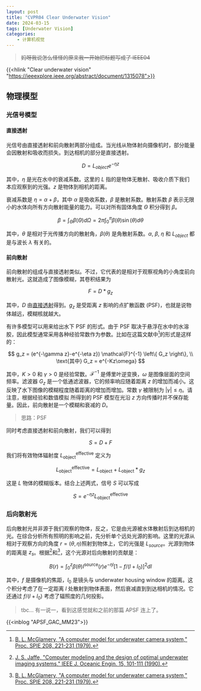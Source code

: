 ```yaml
---
layout: post
title: "CVPR04 Clear Underwater Vision"
date: 2024-03-15
tags: [Underwater Vision]
categories:
    - 计算机视觉
---
```


> ~~妈呀我说怎么怪怪的原来我一开始把标题写成了 IEEE04~~

{{<hlink "Clear underwater vision" "https://ieeexplore.ieee.org/abstract/document/1315078">}}

## 物理模型

### 光信号模型

#### 直接透射

光信号由直接透射和前向散射两部分组成。当光线从物体射向摄像机时，部分能量会因散射和吸收而损失。到达相机的部分是直接透射。

$$
D = L_{object}e^{-\eta z}
$$

其中，$\eta$ 是光在水中的衰减系数。这里的 $L$ 指的是物体无散射、吸收介质下我们本应观察到的光强。$z$ 是物体到相机的距离。

衰减系数是 $\eta = \alpha + \beta$，其中 $\alpha$ 是吸收系数，$\beta$ 是散射系数。散射系数 $\beta$ 表示无限小的水体向所有方向散射能量的能力。可以对所有固体角度 $\Theta$ 积分得到 $\beta$。

$$
\beta = \int_{\Theta} \beta(\Theta) d\Omega= 2\pi \int_{0}^{\pi} \beta(\theta) \sin(\theta) d\theta
$$

其中，$\theta$ 是相对于光传播方向的散射角，$\beta(\theta)$ 是角散射系数。$\alpha$, $\beta$, $\eta$ 和 $L_{object}$ 都是与波长 $\lambda$ 有关的。

#### 前向散射

前向散射的组成与直接透射类似。不过，它代表的是相对于观察视角的小角度前向散射光。这就造成了图像模糊，其卷积结果为

$$
F = D \ast g_z
$$

其中，$D$ 由[直接透射](#直接透射)得到。$g_z$ 是受距离 $z$ 影响的点扩散函数 (PSF)，也就是说物体越远，模糊核就越大。

有许多模型可以用来给出水下 PSF 的形式。由于 PSF 取决于悬浮在水中的水溶胶，因此模型通常采用各种经验常数作为参数。比如在这篇文献中[^1]的形式是这样的：

$$
g_z = (e^{-\gamma z}-e^{-\eta z}) \mathcal{F}^{-1} \left\{ G_z \right\}, \\
\text{其中} G_z = e^{-Kz\omega}
$$

其中，$K>0$ 和 $\gamma>0$ 是经验常数。$\mathcal{F}^{-1}$ 是傅里叶逆变换，$\omega$ 是图像层面的空间频率。滤波器 $G_z$ 是一个低通滤波器，它的频率响应随着距离 $z$ 的增加而减小。这反映了水下图像的模糊程度随着距离的增加而增加。常数 $\gamma$ 被限制为 $|\gamma| \le \eta$。请注意，根据经验和数值模拟 所得到的 PSF 模型在光沿 $z$ 方向传播时并不保存能量。因此，前向散射是一个模糊和衰减的 $D$。

> 思路：PSF

同时考虑直接透射和前向散射，我们可以得到

$$
S = D + F
$$

我们将有效物体辐射度 $L^\text{effective}_\text{object}$ 定义为

$$
L^\text{effective}_\text{object} = L_\text{object} + L_\text{object} \ast g_z
$$

这是 $L$ 物体的模糊版本。结合上述两式，信号 $S$ 可以写成

$$
S = e^{-\eta z}L^\text{effective}_\text{object}
$$

### 后向散射光

后向散射光并非源于我们观察的物体，反之，它是由光源被水体散射后到达相机的光。在综合分析所有照明的影响之前，先分析单个远处光源的影响。这里的光源从相对于观察方向的角度 $r=(\theta,\eta)$照射到物体上，它的光强是 $L_{source}$。光源到物体的距离是 $z_s$。根据[^2]和[^1]，这个光源对后向散射的贡献是：

$$
B(r) = \int_0^z \beta(\theta) I^\text{source}(r) e^{-\eta l} [1-f/(l+l_0)]^2 dl
$$

其中，$f$ 是摄像机的焦距，$l_0$ 是镜头与 underwater housing window 的距离。这个积分考虑了在一定距离 $l$ 处散射到物体表面，然后衰减直到到达相机的情况。它还通过 $f/(l+l_0)$ 考虑了辐照度的几何投影。

> tbc...
> 有一说一，看到这感觉就和之前的那篇 APSF 连上了。

{{<inblog "APSF_GAC_MM23">}}

[^1]: [B. L. McGlamery, "A computer model for underwater camera system," Proc. SPIE 208, 221-231 (1979).](https://www.spiedigitallibrary.org/conference-proceedings-of-spie/0208/0000/A-Computer-Model-For-Underwater-Camera-Systems/10.1117/12.958279.short)

[^2]: [J. S. Jaffe, "Computer modeling and the design of optimal underwater imaging systems," IEEE J. Oceanic Engin. 15, 101-111 (1990).](https://ieeexplore.ieee.org/abstract/document/100051)


